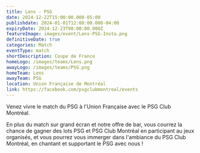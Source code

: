 ```yaml
---
title: Lens - PSG
date: 2024-12-22T15:00:00.000-05:00
publishdate: 2024-01-01T12:00:00.000-04:00
expiryDate: 2024-12-23T08:00:00.000Z
featureImage: images/event/Lens-PSG-Insta.png
definitiveDate: true
categories: Match
eventType: match
shortDescription: Coupe de France
homeLogo: /images/teams/Lens.png
awayLogo: /images/teams/PSG.png
homeTeam: Lens
awayTeam: PSG
location: Union Française de Montréal
link: https://facebook.com/psgclubmontreal/events
---
```


Venez vivre le match du PSG à l'Union Française avec le PSG Club Montréal.

En plus du match sur grand écran et notre offre de bar, vous courrez la chance de gagner des lots PSG et PSG Club Montréal en participant au jeux organisés, et vous pourrez vous immerger dans l'ambiance du PSG Club Montréal, en chantant et supportant le PSG avec nous !
